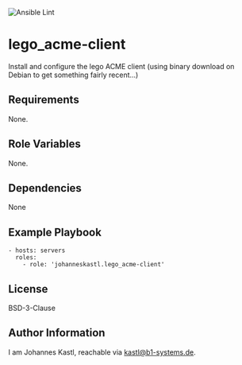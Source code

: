 ![Ansible Lint](https://github.com/johanneskastl/ansible-role-lego_acme-client/workflows/Ansible%20Lint/badge.svg)

lego_acme-client
=========

Install and configure the lego ACME client (using binary download on Debian to get something fairly recent...)

Requirements
------------

None.

Role Variables
--------------

None.

Dependencies
------------

None

Example Playbook
----------------

    - hosts: servers
      roles:
        - role: 'johanneskastl.lego_acme-client'

License
-------

BSD-3-Clause

Author Information
------------------

I am Johannes Kastl, reachable via kastl@b1-systems.de.
